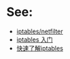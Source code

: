 # See:
- [iptables/netfilter](https://tonydeng.github.io/sdn-handbook/linux/iptables.html)
- [iptables 入门](https://tuxknight-notes.readthedocs.io/en/latest/iptables/iptables.html)
- [快速了解iptables](https://www.zhengwenfeng.com/pages/72ba9a/)
